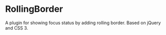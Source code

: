 # RollingBorder
A plugin for showing focus status by adding rolling border.
Based on jQuery and CSS 3.
